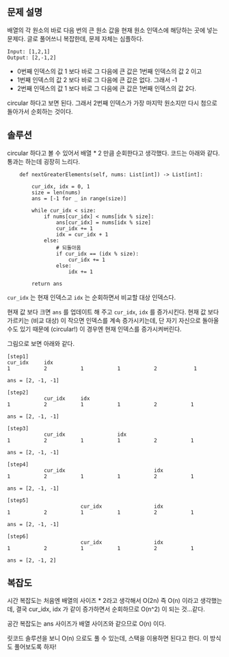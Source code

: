 ## 문제 설명
배열의 각 원소의 바로 다음 번의 큰 원소 값을 현재 원소 인덱스에 해당하는 곳에 넣는 문제다.
글로 풀어쓰니 복잡한데, 문제 자체는 심플하다.

```
Input: [1,2,1]
Output: [2,-1,2]
```

- 0번째 인덱스의 값 1 보다 바로 그 다음에 큰 값은 1번째 인덱스의 값 2 이고
- 1번째 인덱스의 값 2 보다 바로 그 다음에 큰 값은 없다. 그래서 -1
- 2번째 인덱스의 값 1 보다 바로 그 다음에 큰 값은 1번째 인덱스의 값 2다.

circular 하다고 보면 된다. 그래서 2번째 인덱스가 가장 마지막 원소지만 다시 첨으로 돌아가서 순회하는 것이다.

## 솔루션
circular 하다고 볼 수 있어서 배열 * 2 만큼 순회한다고 생각했다.
코드는 아래와 같다. 통과는 하는데 굉장히 느리다.

```python3
    def nextGreaterElements(self, nums: List[int]) -> List[int]:

        cur_idx, idx = 0, 1
        size = len(nums)
        ans = [-1 for _ in range(size)]

        while cur_idx < size:
            if nums[cur_idx] < nums[idx % size]:
                ans[cur_idx] = nums[idx % size]
                cur_idx += 1
                idx = cur_idx + 1
            else:
                # 되돌아옴
                if cur_idx == (idx % size):
                    cur_idx += 1
                else:
                    idx += 1

        return ans
```

`cur_idx` 는 현재 인덱스고 `idx` 는 순회하면서 비교할 대상 인덱스다. 

현재 값 보다 크면 `ans` 를 업데이트 해 주고 `cur_idx`, `idx` 를 증가시킨다.
현재 값 보다 가르키는 (비교 대상) 이 작으면 인덱스를 계속 증가시키는데, 단 자기 자신으로 돌아올 수도 있기 때문에 (circular!) 이 경우엔 현재 인덱스를 증가시켜버린다.

그림으로 보면 아래와 같다.

```
[step1]
cur_idx     idx
1           2           1           1           2            1

ans = [2, -1, -1]

[step2]
            cur_idx     idx
1           2           1           1           2           1

ans = [2, -1, -1]

[step3]
            cur_idx                 idx
1           2           1           1           2           1

ans = [2, -1, -1]

[step4]
            cur_idx                             idx
1           2           1           1           2           1

ans = [2, -1, -1]

[step5]
                        cur_idx                 idx
1           2           1           1           2           1

ans = [2, -1, -1]

[step6]
                        cur_idx                 idx
1           2           1           1           2           1

ans = [2, -1, 2]
```


## 복잡도
시간 복잡도는 처음엔 배열의 사이즈 * 2라고 생각해서 O(2n) 즉 O(n) 이라고 생각했는데, 
결국 cur_idx, idx 가 같이 증가하면서 순회하므로 O(n^2) 이 되는 것...같다.

공간 복잡도는 ans 사이즈가 배열 사이즈와 같으므로 O(n) 이다.

릿코드 솔루션을 보니 O(n) 으로도 풀 수 있는데, 스택을 이용하면 된다고 한다.
이 방식도 풀어보도록 하자!
